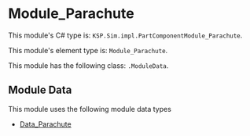 # Module_Parachute

This module's C# type is: `KSP.Sim.impl.PartComponentModule_Parachute`.

This module's element type is: `Module_Parachute`.

This module has the following class: `.ModuleData`.

## Module Data

This module uses the following module data types

- [Data_Parachute](Data_Parachute.md)